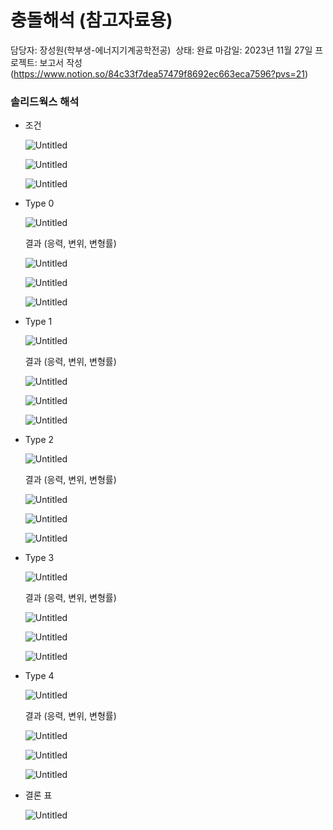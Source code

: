 # 충돌해석 (참고자료용)

담당자: 장성원(학부생-에너지기계공학전공) ‍
상태: 완료
마감일: 2023년 11월 27일
프로젝트: 보고서 작성 (https://www.notion.so/84c33f7dea57479f8692ec663eca7596?pvs=21)
    

### 솔리드웍스 해석

- 조건
    
    ![Untitled](%E1%84%8E%E1%85%AE%E1%86%BC%E1%84%83%E1%85%A9%E1%86%AF%E1%84%92%E1%85%A2%E1%84%89%E1%85%A5%E1%86%A8%20(%E1%84%8E%E1%85%A1%E1%86%B7%E1%84%80%E1%85%A9%E1%84%8C%E1%85%A1%E1%84%85%E1%85%AD%E1%84%8B%E1%85%AD%E1%86%BC)%20a75b16758a39420cbc4faf8b3397dc2a/Untitled%204.png)
    
    ![Untitled](%E1%84%8E%E1%85%AE%E1%86%BC%E1%84%83%E1%85%A9%E1%86%AF%E1%84%92%E1%85%A2%E1%84%89%E1%85%A5%E1%86%A8%20(%E1%84%8E%E1%85%A1%E1%86%B7%E1%84%80%E1%85%A9%E1%84%8C%E1%85%A1%E1%84%85%E1%85%AD%E1%84%8B%E1%85%AD%E1%86%BC)%20a75b16758a39420cbc4faf8b3397dc2a/Untitled%205.png)
    
    ![Untitled](%E1%84%8E%E1%85%AE%E1%86%BC%E1%84%83%E1%85%A9%E1%86%AF%E1%84%92%E1%85%A2%E1%84%89%E1%85%A5%E1%86%A8%20(%E1%84%8E%E1%85%A1%E1%86%B7%E1%84%80%E1%85%A9%E1%84%8C%E1%85%A1%E1%84%85%E1%85%AD%E1%84%8B%E1%85%AD%E1%86%BC)%20a75b16758a39420cbc4faf8b3397dc2a/Untitled%206.png)
    
- Type 0
    
    ![Untitled](%E1%84%8E%E1%85%AE%E1%86%BC%E1%84%83%E1%85%A9%E1%86%AF%E1%84%92%E1%85%A2%E1%84%89%E1%85%A5%E1%86%A8%20(%E1%84%8E%E1%85%A1%E1%86%B7%E1%84%80%E1%85%A9%E1%84%8C%E1%85%A1%E1%84%85%E1%85%AD%E1%84%8B%E1%85%AD%E1%86%BC)%20a75b16758a39420cbc4faf8b3397dc2a/Untitled%207.png)
    
    결과 (응력, 변위, 변형률)
    
    ![Untitled](%E1%84%8E%E1%85%AE%E1%86%BC%E1%84%83%E1%85%A9%E1%86%AF%E1%84%92%E1%85%A2%E1%84%89%E1%85%A5%E1%86%A8%20(%E1%84%8E%E1%85%A1%E1%86%B7%E1%84%80%E1%85%A9%E1%84%8C%E1%85%A1%E1%84%85%E1%85%AD%E1%84%8B%E1%85%AD%E1%86%BC)%20a75b16758a39420cbc4faf8b3397dc2a/Untitled%208.png)
    
    ![Untitled](%E1%84%8E%E1%85%AE%E1%86%BC%E1%84%83%E1%85%A9%E1%86%AF%E1%84%92%E1%85%A2%E1%84%89%E1%85%A5%E1%86%A8%20(%E1%84%8E%E1%85%A1%E1%86%B7%E1%84%80%E1%85%A9%E1%84%8C%E1%85%A1%E1%84%85%E1%85%AD%E1%84%8B%E1%85%AD%E1%86%BC)%20a75b16758a39420cbc4faf8b3397dc2a/Untitled%209.png)
    
    ![Untitled](%E1%84%8E%E1%85%AE%E1%86%BC%E1%84%83%E1%85%A9%E1%86%AF%E1%84%92%E1%85%A2%E1%84%89%E1%85%A5%E1%86%A8%20(%E1%84%8E%E1%85%A1%E1%86%B7%E1%84%80%E1%85%A9%E1%84%8C%E1%85%A1%E1%84%85%E1%85%AD%E1%84%8B%E1%85%AD%E1%86%BC)%20a75b16758a39420cbc4faf8b3397dc2a/Untitled%2010.png)
    
- Type 1
    
    ![Untitled](%E1%84%8E%E1%85%AE%E1%86%BC%E1%84%83%E1%85%A9%E1%86%AF%E1%84%92%E1%85%A2%E1%84%89%E1%85%A5%E1%86%A8%20(%E1%84%8E%E1%85%A1%E1%86%B7%E1%84%80%E1%85%A9%E1%84%8C%E1%85%A1%E1%84%85%E1%85%AD%E1%84%8B%E1%85%AD%E1%86%BC)%20a75b16758a39420cbc4faf8b3397dc2a/Untitled%2011.png)
    
    결과 (응력, 변위, 변형률)
    
    ![Untitled](%E1%84%8E%E1%85%AE%E1%86%BC%E1%84%83%E1%85%A9%E1%86%AF%E1%84%92%E1%85%A2%E1%84%89%E1%85%A5%E1%86%A8%20(%E1%84%8E%E1%85%A1%E1%86%B7%E1%84%80%E1%85%A9%E1%84%8C%E1%85%A1%E1%84%85%E1%85%AD%E1%84%8B%E1%85%AD%E1%86%BC)%20a75b16758a39420cbc4faf8b3397dc2a/Untitled%2012.png)
    
    ![Untitled](%E1%84%8E%E1%85%AE%E1%86%BC%E1%84%83%E1%85%A9%E1%86%AF%E1%84%92%E1%85%A2%E1%84%89%E1%85%A5%E1%86%A8%20(%E1%84%8E%E1%85%A1%E1%86%B7%E1%84%80%E1%85%A9%E1%84%8C%E1%85%A1%E1%84%85%E1%85%AD%E1%84%8B%E1%85%AD%E1%86%BC)%20a75b16758a39420cbc4faf8b3397dc2a/Untitled%2013.png)
    
    ![Untitled](%E1%84%8E%E1%85%AE%E1%86%BC%E1%84%83%E1%85%A9%E1%86%AF%E1%84%92%E1%85%A2%E1%84%89%E1%85%A5%E1%86%A8%20(%E1%84%8E%E1%85%A1%E1%86%B7%E1%84%80%E1%85%A9%E1%84%8C%E1%85%A1%E1%84%85%E1%85%AD%E1%84%8B%E1%85%AD%E1%86%BC)%20a75b16758a39420cbc4faf8b3397dc2a/Untitled%2014.png)
    
- Type 2
    
    ![Untitled](%E1%84%8E%E1%85%AE%E1%86%BC%E1%84%83%E1%85%A9%E1%86%AF%E1%84%92%E1%85%A2%E1%84%89%E1%85%A5%E1%86%A8%20(%E1%84%8E%E1%85%A1%E1%86%B7%E1%84%80%E1%85%A9%E1%84%8C%E1%85%A1%E1%84%85%E1%85%AD%E1%84%8B%E1%85%AD%E1%86%BC)%20a75b16758a39420cbc4faf8b3397dc2a/Untitled%2015.png)
    
    결과 (응력, 변위, 변형률)
    
    ![Untitled](%E1%84%8E%E1%85%AE%E1%86%BC%E1%84%83%E1%85%A9%E1%86%AF%E1%84%92%E1%85%A2%E1%84%89%E1%85%A5%E1%86%A8%20(%E1%84%8E%E1%85%A1%E1%86%B7%E1%84%80%E1%85%A9%E1%84%8C%E1%85%A1%E1%84%85%E1%85%AD%E1%84%8B%E1%85%AD%E1%86%BC)%20a75b16758a39420cbc4faf8b3397dc2a/Untitled%2016.png)
    
    ![Untitled](%E1%84%8E%E1%85%AE%E1%86%BC%E1%84%83%E1%85%A9%E1%86%AF%E1%84%92%E1%85%A2%E1%84%89%E1%85%A5%E1%86%A8%20(%E1%84%8E%E1%85%A1%E1%86%B7%E1%84%80%E1%85%A9%E1%84%8C%E1%85%A1%E1%84%85%E1%85%AD%E1%84%8B%E1%85%AD%E1%86%BC)%20a75b16758a39420cbc4faf8b3397dc2a/Untitled%2017.png)
    
    ![Untitled](%E1%84%8E%E1%85%AE%E1%86%BC%E1%84%83%E1%85%A9%E1%86%AF%E1%84%92%E1%85%A2%E1%84%89%E1%85%A5%E1%86%A8%20(%E1%84%8E%E1%85%A1%E1%86%B7%E1%84%80%E1%85%A9%E1%84%8C%E1%85%A1%E1%84%85%E1%85%AD%E1%84%8B%E1%85%AD%E1%86%BC)%20a75b16758a39420cbc4faf8b3397dc2a/Untitled%2018.png)
    
- Type 3
    
    ![Untitled](%E1%84%8E%E1%85%AE%E1%86%BC%E1%84%83%E1%85%A9%E1%86%AF%E1%84%92%E1%85%A2%E1%84%89%E1%85%A5%E1%86%A8%20(%E1%84%8E%E1%85%A1%E1%86%B7%E1%84%80%E1%85%A9%E1%84%8C%E1%85%A1%E1%84%85%E1%85%AD%E1%84%8B%E1%85%AD%E1%86%BC)%20a75b16758a39420cbc4faf8b3397dc2a/Untitled%2019.png)
    
    결과 (응력, 변위, 변형률)
    
    ![Untitled](%E1%84%8E%E1%85%AE%E1%86%BC%E1%84%83%E1%85%A9%E1%86%AF%E1%84%92%E1%85%A2%E1%84%89%E1%85%A5%E1%86%A8%20(%E1%84%8E%E1%85%A1%E1%86%B7%E1%84%80%E1%85%A9%E1%84%8C%E1%85%A1%E1%84%85%E1%85%AD%E1%84%8B%E1%85%AD%E1%86%BC)%20a75b16758a39420cbc4faf8b3397dc2a/Untitled%2020.png)
    
    ![Untitled](%E1%84%8E%E1%85%AE%E1%86%BC%E1%84%83%E1%85%A9%E1%86%AF%E1%84%92%E1%85%A2%E1%84%89%E1%85%A5%E1%86%A8%20(%E1%84%8E%E1%85%A1%E1%86%B7%E1%84%80%E1%85%A9%E1%84%8C%E1%85%A1%E1%84%85%E1%85%AD%E1%84%8B%E1%85%AD%E1%86%BC)%20a75b16758a39420cbc4faf8b3397dc2a/Untitled%2021.png)
    
    ![Untitled](%E1%84%8E%E1%85%AE%E1%86%BC%E1%84%83%E1%85%A9%E1%86%AF%E1%84%92%E1%85%A2%E1%84%89%E1%85%A5%E1%86%A8%20(%E1%84%8E%E1%85%A1%E1%86%B7%E1%84%80%E1%85%A9%E1%84%8C%E1%85%A1%E1%84%85%E1%85%AD%E1%84%8B%E1%85%AD%E1%86%BC)%20a75b16758a39420cbc4faf8b3397dc2a/Untitled%2022.png)
    
- Type 4
    
    ![Untitled](%E1%84%8E%E1%85%AE%E1%86%BC%E1%84%83%E1%85%A9%E1%86%AF%E1%84%92%E1%85%A2%E1%84%89%E1%85%A5%E1%86%A8%20(%E1%84%8E%E1%85%A1%E1%86%B7%E1%84%80%E1%85%A9%E1%84%8C%E1%85%A1%E1%84%85%E1%85%AD%E1%84%8B%E1%85%AD%E1%86%BC)%20a75b16758a39420cbc4faf8b3397dc2a/Untitled%2023.png)
    
    결과 (응력, 변위, 변형률)
    
    ![Untitled](%E1%84%8E%E1%85%AE%E1%86%BC%E1%84%83%E1%85%A9%E1%86%AF%E1%84%92%E1%85%A2%E1%84%89%E1%85%A5%E1%86%A8%20(%E1%84%8E%E1%85%A1%E1%86%B7%E1%84%80%E1%85%A9%E1%84%8C%E1%85%A1%E1%84%85%E1%85%AD%E1%84%8B%E1%85%AD%E1%86%BC)%20a75b16758a39420cbc4faf8b3397dc2a/Untitled%2024.png)
    
    ![Untitled](%E1%84%8E%E1%85%AE%E1%86%BC%E1%84%83%E1%85%A9%E1%86%AF%E1%84%92%E1%85%A2%E1%84%89%E1%85%A5%E1%86%A8%20(%E1%84%8E%E1%85%A1%E1%86%B7%E1%84%80%E1%85%A9%E1%84%8C%E1%85%A1%E1%84%85%E1%85%AD%E1%84%8B%E1%85%AD%E1%86%BC)%20a75b16758a39420cbc4faf8b3397dc2a/Untitled%2025.png)
    
    ![Untitled](%E1%84%8E%E1%85%AE%E1%86%BC%E1%84%83%E1%85%A9%E1%86%AF%E1%84%92%E1%85%A2%E1%84%89%E1%85%A5%E1%86%A8%20(%E1%84%8E%E1%85%A1%E1%86%B7%E1%84%80%E1%85%A9%E1%84%8C%E1%85%A1%E1%84%85%E1%85%AD%E1%84%8B%E1%85%AD%E1%86%BC)%20a75b16758a39420cbc4faf8b3397dc2a/Untitled%2026.png)
    
- 결론 표
    
    ![Untitled](%E1%84%8E%E1%85%AE%E1%86%BC%E1%84%83%E1%85%A9%E1%86%AF%E1%84%92%E1%85%A2%E1%84%89%E1%85%A5%E1%86%A8%20(%E1%84%8E%E1%85%A1%E1%86%B7%E1%84%80%E1%85%A9%E1%84%8C%E1%85%A1%E1%84%85%E1%85%AD%E1%84%8B%E1%85%AD%E1%86%BC)%20a75b16758a39420cbc4faf8b3397dc2a/Untitled%2027.png)
